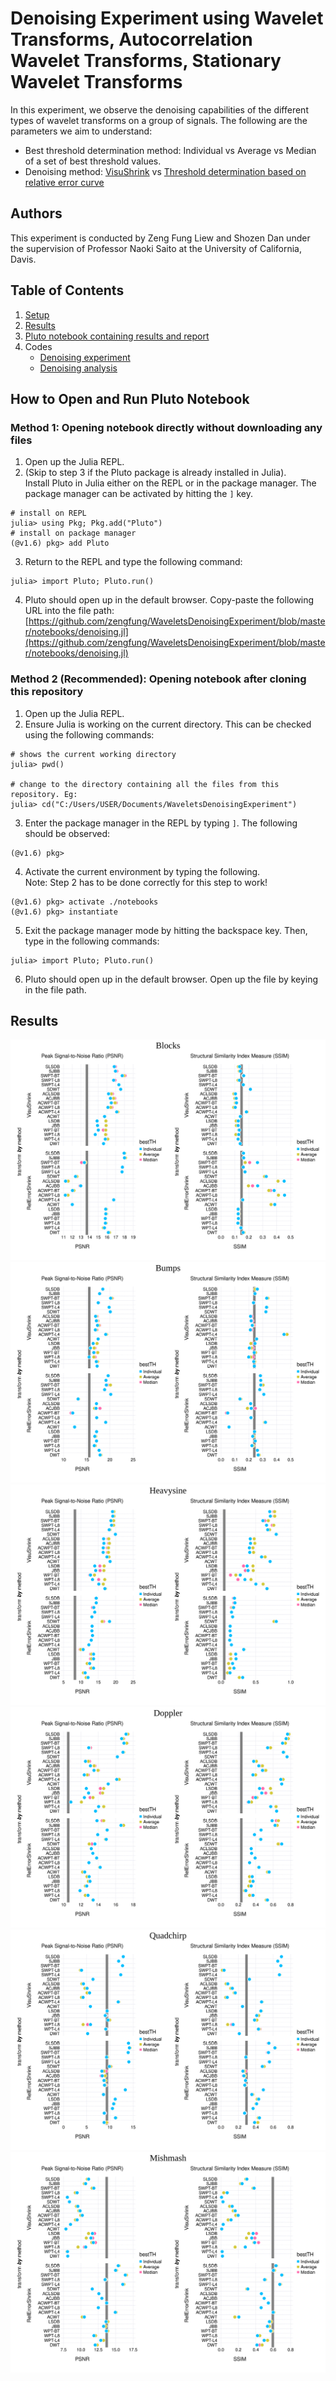 # Denoising Experiment using Wavelet Transforms, Autocorrelation Wavelet Transforms, Stationary Wavelet Transforms
In this experiment, we observe the denoising capabilities of the different types of wavelet transforms on a group of signals. The following are the parameters we aim to understand:  
* Best threshold determination method: Individual vs Average vs Median of a set of best threshold values.
* Denoising method: [VisuShrink](https://www.jstor.org/stable/2291512?seq=1#metadata_info_tab_contents) vs [Threshold determination based on relative error curve](https://escholarship.org/content/qt0bv9t4c8/qt0bv9t4c8_noSplash_66d3d84d7c4f3146a80f5611e0214b1b.pdf)

## Authors
This experiment is conducted by Zeng Fung Liew and Shozen Dan under the supervision of Professor Naoki Saito at the University of California, Davis.

## Table of Contents
1. [Setup](#setup)
2. [Results](#results)
3. [Pluto notebook containing results and report](notebooks/denoising.jl)
4. Codes
    * [Denoising experiment](src/denoisingexperiments.jl)
    * [Denoising analysis](src/denoisinganalysis.jl)

## How to Open and Run Pluto Notebook <a name="setup"></a>
### Method 1: Opening notebook directly without downloading any files
1. Open up the Julia REPL.
2. (Skip to step 3 if the Pluto package is already installed in Julia).   
Install Pluto in Julia either on the REPL or in the package manager. The package manager can be activated by hitting the `]` key.
```
# install on REPL
julia> using Pkg; Pkg.add("Pluto")
# install on package manager
(@v1.6) pkg> add Pluto
```
3. Return to the REPL and type the following command:
```
julia> import Pluto; Pluto.run()
```
4. Pluto should open up in the default browser. Copy-paste the following URL into the file path:  
[https://github.com/zengfung/WaveletsDenoisingExperiment/blob/master/notebooks/denoising.jl](https://github.com/zengfung/WaveletsDenoisingExperiment/blob/master/notebooks/denoising.jl)

### Method 2 (**Recommended**): Opening notebook after cloning this repository
1. Open up the Julia REPL.
2. Ensure Julia is working on the current directory. This can be checked using the following commands:
```
# shows the current working directory
julia> pwd() 

# change to the directory containing all the files from this repository. Eg:
julia> cd("C:/Users/USER/Documents/WaveletsDenoisingExperiment")
```
3. Enter the package manager in the REPL by typing `]`. The following should be observed:
```
(@v1.6) pkg> 
```
4. Activate the current environment by typing the following.   
Note: Step 2 has to be done correctly for this step to work!
```
(@v1.6) pkg> activate ./notebooks
(@v1.6) pkg> instantiate
```  

5. Exit the package manager mode by hitting the backspace key. Then, type in the following commands:
```
julia> import Pluto; Pluto.run()
```

6. Pluto should open up in the default browser. Open up the file by keying in the file path.

## Results <a name="results"></a>
![](figures/blocks.svg)
![](figures/bumps.svg)
![](figures/heavysine.svg)
![](figures/doppler.svg)
![](figures/quadchirp.svg)
![](figures/mishmash.svg)
